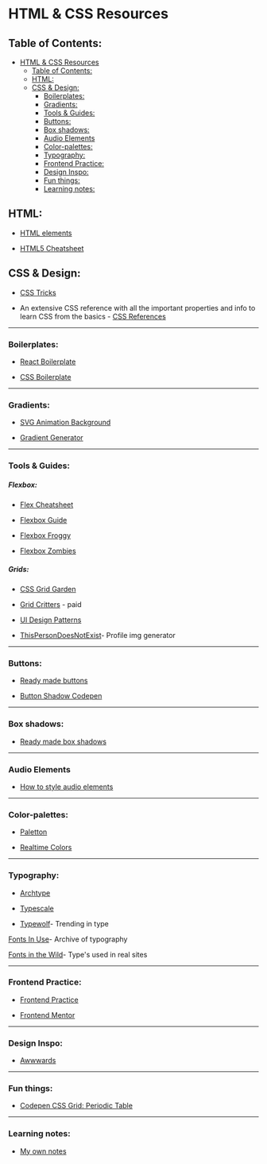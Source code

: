 # HTML & CSS Resources

## Table of Contents:

- [HTML \& CSS Resources](#html--css-resources)
	- [Table of Contents:](#table-of-contents)
	- [HTML:](#html)
	- [CSS \& Design:](#css--design)
		- [Boilerplates:](#boilerplates)
		- [Gradients:](#gradients)
		- [Tools \& Guides:](#tools--guides)
		- [Buttons:](#buttons)
		- [Box shadows:](#box-shadows)
		- [Audio Elements](#audio-elements)
		- [Color-palettes:](#color-palettes)
		- [Typography:](#typography)
		- [Frontend Practice:](#frontend-practice)
		- [Design Inspo:](#design-inspo)
		- [Fun things:](#fun-things)
		- [Learning notes:](#learning-notes)


## HTML:

- [HTML elements](https://developer.mozilla.org/en-US/docs/Web/HTML/Element)

- [HTML5 Cheatsheet](https://www.wpkube.com/html5-cheat-sheet/)


## CSS & Design:

- [CSS Tricks](https://css-tricks.com/)

- An extensive CSS reference with all the important properties and info to learn CSS from the basics - [CSS References](https://tympanus.net/codrops/css_reference/)

-------------------

### Boilerplates:

- [React Boilerplate](https://github.com/react-boilerplate/react-boilerplate)

- [CSS Boilerplate](https://github.com/h5bp/html5-boilerplate/blob/main/dist/css/normalize.css#L40)

-------------------

### Gradients:

- [SVG Animation Background](https://codepen.io/thanks2music/pen/VmJjaG)

- [Gradient Generator](https://cssgradient.io/)


-------------------

### Tools & Guides:

##### Flexbox:

- [Flex Cheatsheet](https://yoksel.github.io/flex-cheatsheet/#section-display)

- [Flexbox Guide](https://css-tricks.com/snippets/css/a-guide-to-flexbox/)

- [Flexbox Froggy](https://flexboxfroggy.com/)

- [Flexbox Zombies](https://mastery.games/flexboxzombies/)


##### Grids:

- [CSS Grid Garden](https://cssgridgarden.com/)

- [Grid Critters](https://gridcritters.com/) - paid



- [UI Design Patterns ](https://ui-patterns.com/patterns)

- [ThisPersonDoesNotExist](https://thispersondoesnotexist.com/)- Profile img generator

-------------------

### Buttons:

- [Ready made buttons](https://getcssscan.com/css-buttons-examples)

- [Button Shadow Codepen](https://codepen.io/seme332/pen/reJOwo)


-------------------

### Box shadows:

- [Ready made box shadows](https://getcssscan.com/css-box-shadow-examples)


-------------------

### Audio Elements

- [How to style audio elements](https://blog.shahednasser.com/how-to-style-an-audio-element/)

-------------------

### Color-palettes:

- [Paletton](https://paletton.com/#uid=4001p0k6J957ggZ73dr8S6jcu5P)

- [Realtime Colors](https://realtimecolors.com/?colors=000000-ffffff-8fb4ff-ebf1ff-ff8f94)


-------------------


### Typography:

- [Archtype](https://archetypeapp.com/#)

- [Typescale](https://typescale.com/) 

- [Typewolf](https://www.typewolf.com/)- Trending in type

[Fonts In Use](https://fontsinuse.com/)- Archive of typography

[Fonts in the Wild](https://www.fontsinthewild.com/)- Type's used in real sites


-------------------


### Frontend Practice:

- [Frontend Practice](https://www.frontendpractice.com/)

- [Frontend Mentor](https://www.frontendmentor.io/)


-------------------


### Design Inspo:

- [Awwwards](https://www.awwwards.com/)


-------------------

### Fun things:

- [Codepen CSS Grid: Periodic Table](https://codepen.io/oliviale/pen/ZmvPPd)


-------------------

### Learning notes:

- [My own notes](https://foil-bagpipe-84b.notion.site/HTML-CSS-0136f64cd9c7481d87920ef8a2c3770b?pvs=4)